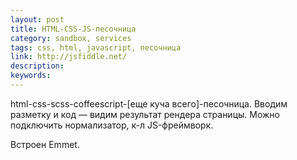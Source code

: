 ```yaml
---
layout: post
title: HTML-CSS-JS-песочница
category: sandbox, services
tags: css, html, javascript, песочница
link: http://jsfiddle.net/
description:
keywords:
---
```


<p>html-css-scss-coffeescript-[еще куча всего]-песочница. Вводим разметку и код — видим результат рендера страницы. Можно подключить нормализатор, к-л JS-фреймворк.</p>
<p>Встроен Emmet.</p>

